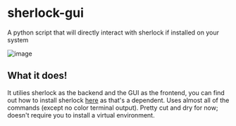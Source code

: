 # sherlock-gui
A python script that will directly interact with sherlock if installed on your system

![image](https://github.com/user-attachments/assets/95738bdf-c259-4dad-8ea1-964764a4e2cf)


## What it does!

It utilies sherlock as the backend and the GUI as the frontend, you can find out how to install sherlock [here](https://sherlockproject.xyz/installation) as that's a dependent. 
Uses almost all of the commands (except no color terminal output).
Pretty cut and dry for now; doesn't require you to install a virtual environment.
